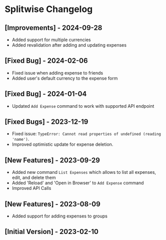 # Splitwise Changelog

## [Improvements] - 2024-09-28

- Added support for multiple currencies
- Added revalidation after adding and updating expenses

## [Fixed Bug] - 2024-02-06

- Fixed issue when adding expense to friends
- Added user's default currency to the expense form

## [Fixed Bug] - 2024-01-04

- Updated `Add Expense` command to work with supported API endpoint

## [Fixed Bugs] - 2023-12-19

- Fixed issue: `TypeError: Cannot read properties of undefined (reading 'name')`.
- Improved optimistic update for expense deletion.

## [New Features] - 2023-09-29

- Added new command `List Expenses` which allows to list all expenses, edit, and delete them
- Added 'Reload' and 'Open in Browser' to `Add Expense` command
- Improved API Calls

## [New Features] - 2023-08-09

- Added support for adding expenses to groups

## [Initial Version] - 2023-02-10
